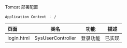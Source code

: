 Tomcat 部署配置

    Application Context ： /

| 页面 |        类名 |                	功能                 |      描述      |
|:---|:---------:|:----------------------------------:|:------------:|
|login.html | SysUserController |  登录功能 | 已实现| 